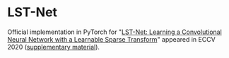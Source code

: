 # LST-Net
Official implementation in PyTorch for "[LST-Net: Learning a Convolutional Neural Network with a Learnable Sparse Transform](https://www4.comp.polyu.edu.hk/~cslzhang/paper/conf/ECCV20/LST_Net_ECCV20.pdf)" appeared in ECCV 2020 ([supplementary material](https://www4.comp.polyu.edu.hk/~cslzhang/paper/conf/ECCV20/SUPP_LST_Net_ECCV20.pdf)).

